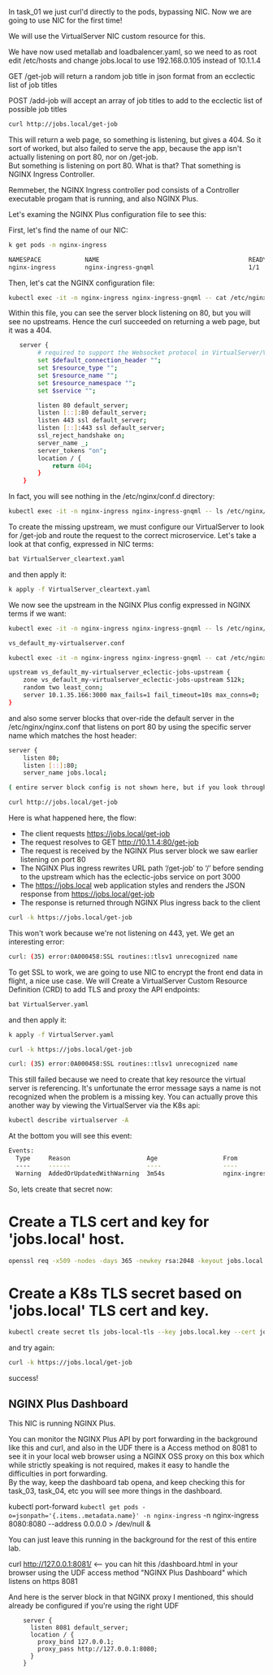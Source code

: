 In task_01 we just curl'd directly to the pods, bypassing NIC. Now we are going to use NIC for the first time!

We will use the VirtualServer NIC custom resource for this. 

We have now used metallab and loadbalencer.yaml, so we need to as root edit /etc/hosts and change jobs.local to use 192.168.0.105 instead of 10.1.1.4

GET /get-job will return a random job title in json format from an ecclectic list of job titles

POST /add-job will accept an array of job titles to add to the ecclectic list of possible job titles

```bash
curl http://jobs.local/get-job
```

This will return a web page, so something is listening, but gives a 404.  So it sort of worked, but also failed to serve the app, because the app isn't actually listening on port 80, nor on /get-job.  
But something is listening on port 80.  What is that? That something is NGINX Ingress Controller.

Remmeber, the NGINX Ingress controller pod consists of a Controller executable progam that is running, and also NGINX Plus.

Let's examing the NGINX Plus configuration file to see this:

First, let's find the name of our NIC:

```bash
k get pods -n nginx-ingress

NAMESPACE            NAME                                         READY   STATUS    RESTARTS         AGE
nginx-ingress        nginx-ingress-gnqml                          1/1     Running   4 (5h27m ago)    172d
```

Then, let's cat the NGINX configuration file:

```bash
kubectl exec -it -n nginx-ingress nginx-ingress-gnqml -- cat /etc/nginx/nginx.conf
```

Within this file, you can see the server block listening on 80, but you will see no upstreams.  Hence the curl succeeded on returning a web page, but it was a 404.

```bash
   server {
        # required to support the Websocket protocol in VirtualServer/VirtualServerRoutes
        set $default_connection_header "";
        set $resource_type "";
        set $resource_name "";
        set $resource_namespace "";
        set $service "";

        listen 80 default_server;
        listen [::]:80 default_server;
        listen 443 ssl default_server;
        listen [::]:443 ssl default_server;
        ssl_reject_handshake on;
        server_name _;
        server_tokens "on";
        location / {
            return 404;
        }
    }
```

In fact, you will see nothing in the /etc/nginx/conf.d directory:

```bash
kubectl exec -it -n nginx-ingress nginx-ingress-gnqml -- ls /etc/nginx/conf.d
```

To create the missing upstream, we must configure our VirtualServer to look for /get-job and route the request to the correct microservice.
Let's take a look at that config, expressed in NIC terms:


```bash
bat VirtualServer_cleartext.yaml
```

and then apply it:

```bash
k apply -f VirtualServer_cleartext.yaml
```

We now see the upstream in the NGINX Plus config expressed in NGINX terms if we want:

```bash
kubectl exec -it -n nginx-ingress nginx-ingress-gnqml -- ls /etc/nginx/conf.d
```
```bash
vs_default_my-virtualserver.conf
```
```bash
kubectl exec -it -n nginx-ingress nginx-ingress-gnqml -- cat /etc/nginx/conf.d/vs_default_my-virtualserver.conf
```
```bash
upstream vs_default_my-virtualserver_eclectic-jobs-upstream {
    zone vs_default_my-virtualserver_eclectic-jobs-upstream 512k;
    random two least_conn;
    server 10.1.35.166:3000 max_fails=1 fail_timeout=10s max_conns=0;
}
```

and also some server blocks that over-ride the default server in the /etc/nginx/nginx.conf that listens on port 80 by using the  specific server name which matches the host header:

```bash
server {
    listen 80;
    listen [::]:80;
    server_name jobs.local;

( entire server block config is not shown here, but if you look through it all you will see the location blocks and that they point to the upstream)
```

```bash
curl http://jobs.local/get-job
```

Here is what happened here, the flow:

- The client requests https://jobs.local/get-job
- The request resolves to GET http://10.1.1.4:80/get-job
- The request is received by the NGINX Plus server block we saw earlier listening on port 80
- The NGINX Plus ingress rewrites URL path ‘/get-job’ to ‘/’ before sending to the upstream which has the eclectic-jobs service on port 3000
- The https://jobs.local web application styles and renders the JSON response from https://jobs.local/get-job
- The response is returned through NGINX Plus ingress back to the client


```bash
curl -k https://jobs.local/get-job
```

This won't work because we're not listening on 443, yet.  We get an interesting error:

```bash
curl: (35) error:0A000458:SSL routines::tlsv1 unrecognized name
```

To get SSL to work, we are going to use NIC to encrypt the front end data in flight, a nice use case.
We will Create a VirtualServer Custom Resource Definition (CRD) to add TLS and proxy the API endpoints:

```bash
bat VirtualServer.yaml
```

and then apply it:

```bash
k apply -f VirtualServer.yaml
```

```bash
curl -k https://jobs.local/get-job
```
```bash
curl: (35) error:0A000458:SSL routines::tlsv1 unrecognized name
```

This still failed because we need to create that key resource the virtual server is referencing.
It's unfortunate the error message says a name is not recognized when the problem is a missing key.
You can actually prove this another way by viewing the VirtualServer via the K8s api:

```bash
kubectl describe virtualserver -A
```

At the bottom you will see this event:
```bash
Events:
  Type     Reason                     Age                  From                      Message
  ----     ------                     ----                 ----                      -------
  Warning  AddedOrUpdatedWithWarning  3m54s                nginx-ingress-controller  Configuration for default/my-virtualserver was added or updated ; with warning(s): TLS secret jobs-local-tls is invalid: secret doesn't exist or of an unsupported type
```
  
So, lets create that secret now:

# Create a TLS cert and key for 'jobs.local' host.
```bash
openssl req -x509 -nodes -days 365 -newkey rsa:2048 -keyout jobs.local.key -out jobs.local.crt -config openssl.cnf -extensions req_ext
```

# Create a K8s TLS secret based on 'jobs.local' TLS cert and key.
```bash
kubectl create secret tls jobs-local-tls --key jobs.local.key --cert jobs.local.crt
```

and try again:

```bash
curl -k https://jobs.local/get-job
```

success!


NGINX Plus Dashboard
--------------------
This NIC is running NGINX Plus.

You can monitor the NGINX Plus API by port forwarding in the background like this and curl, and also in the UDF there is a Access method on 8081 to see it in your local web browser using a NGINX OSS proxy on this box which while strictly speaking is not required, makes it easy to handle the difficulties in port forwarding.  
By the way, keep the dashboard tab opena, and keep checking this for task_03, task_04, etc you will see more things in the dashboard. 

kubectl port-forward `kubectl get pods -o=jsonpath='{.items..metadata.name}' -n nginx-ingress` -n nginx-ingress 8080:8080 --address 0.0.0.0 > /dev/null &

You can just leave this running in the background for the rest of this entire lab.


curl http://127.0.0.1:8081/ <-- you can hit this /dashboard.html in your browser using the UDF access method "NGINX Plus Dashboard" which listens on https 8081

And here is the server block in that NGINX proxy I mentioned, this should already be configured if you're using the right UDF

        server {
          listen 8081 default_server;  
          location / {
            proxy_bind 127.0.0.1;
            proxy_pass http://127.0.0.1:8080;
          }  
        }
